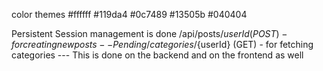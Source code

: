 

color themes
#ffffff
#119da4
#0c7489
#13505b
#040404




Persistent Session management is done
/api/posts/${userId} (POST) - for creating new posts   -- Pending
/categories/${userId} (GET) - for fetching categories  --- This is done on the backend and on the frontend as well 